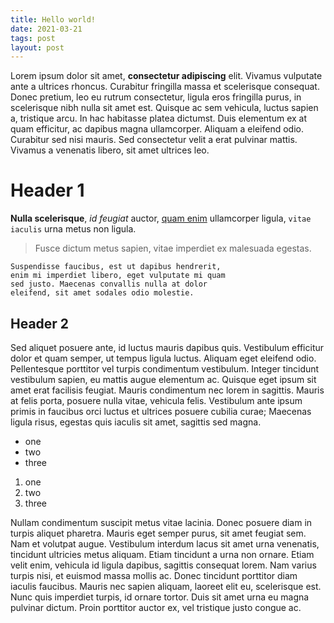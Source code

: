 ```yaml
---
title: Hello world!
date: 2021-03-21
tags: post
layout: post
---
```


Lorem ipsum dolor sit amet, **consectetur adipiscing** elit. Vivamus vulputate ante a ultrices rhoncus. Curabitur fringilla massa et scelerisque consequat. Donec pretium, leo eu rutrum consectetur, ligula eros fringilla purus, in scelerisque nibh nulla sit amet est. Quisque ac sem vehicula, luctus sapien a, tristique arcu. In hac habitasse platea dictumst. Duis elementum ex at quam efficitur, ac dapibus magna ullamcorper. Aliquam a eleifend odio. Curabitur sed nisi mauris. Sed consectetur velit a erat pulvinar mattis. Vivamus a venenatis libero, sit amet ultrices leo.

# Header 1

**Nulla scelerisque**, _id feugiat_ auctor, [quam enim]() ullamcorper ligula, `vitae iaculis` urna metus non ligula. 

> Fusce dictum metus sapien, vitae imperdiet ex malesuada egestas. 

```
Suspendisse faucibus, est ut dapibus hendrerit, 
enim mi imperdiet libero, eget vulputate mi quam
sed justo. Maecenas convallis nulla at dolor 
eleifend, sit amet sodales odio molestie. 
```

## Header 2

Sed aliquet posuere ante, id luctus mauris dapibus quis. Vestibulum efficitur dolor et quam semper, ut tempus ligula luctus. Aliquam eget eleifend odio. Pellentesque porttitor vel turpis condimentum vestibulum. Integer tincidunt vestibulum sapien, eu mattis augue elementum ac. Quisque eget ipsum sit amet erat facilisis feugiat. Mauris condimentum nec lorem in sagittis. Mauris at felis porta, posuere nulla vitae, vehicula felis. Vestibulum ante ipsum primis in faucibus orci luctus et ultrices posuere cubilia curae; Maecenas ligula risus, egestas quis iaculis sit amet, sagittis sed magna.

- one
- two
- three

1. one
1. two
1. three

Nullam condimentum suscipit metus vitae lacinia. Donec posuere diam in turpis aliquet pharetra. Mauris eget semper purus, sit amet feugiat sem. Nam et volutpat augue. Vestibulum interdum lacus sit amet urna venenatis, tincidunt ultricies metus aliquam. Etiam tincidunt a urna non ornare. Etiam velit enim, vehicula id ligula dapibus, sagittis consequat lorem. Nam varius turpis nisi, et euismod massa mollis ac. Donec tincidunt porttitor diam iaculis faucibus. Mauris nec sapien aliquam, laoreet elit eu, scelerisque est. Nunc quis imperdiet turpis, id ornare tortor. Duis sit amet urna eu magna pulvinar dictum. Proin porttitor auctor ex, vel tristique justo congue ac. 